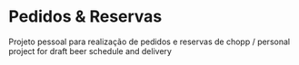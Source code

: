 # Pedidos & Reservas
Projeto pessoal para realização de pedidos e reservas de chopp / personal project for draft beer schedule and delivery
